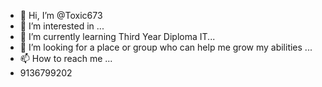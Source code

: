 - 👋 Hi, I’m @Toxic673
- 👀 I’m interested in  ...
- 🌱 I’m currently learning Third Year Diploma IT...
- 💞️ I’m looking for a place or group who can help me grow my abilities ...
- 📫 How to reach me ...
- 9136799202
<!---
Toxic673/Toxic673 is a ✨ special ✨ repository because its `README.md` (this file) appears on your GitHub profile.
You can click the Preview link to take a look at your changes.
--->
